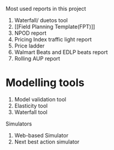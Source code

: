 Most used reports in this project
1. Waterfall/ duetos tool
2. [[Field Planning Template(FPT)]]
3. NPOD report
4. Pricing Index traffic light report
5. Price ladder
6. Walmart Beats and EDLP beats report
7. Rolling AUP report

# Modelling tools
1. Model validation tool
2. Elasticity tool
3. Waterfall tool

Simulators
1. Web-based Simulator
2. Next best action simulator